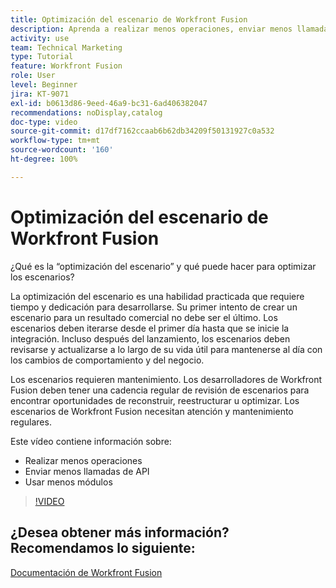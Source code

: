 ```yaml
---
title: Optimización del escenario de Workfront Fusion
description: Aprenda a realizar menos operaciones, enviar menos llamadas a la API y utilizar menos módulos, todo en  [!DNL Adobe Workfront Fusion].
activity: use
team: Technical Marketing
type: Tutorial
feature: Workfront Fusion
role: User
level: Beginner
jira: KT-9071
exl-id: b0613d86-9eed-46a9-bc31-6ad406382047
recommendations: noDisplay,catalog
doc-type: video
source-git-commit: d17df7162ccaab6b62db34209f50131927c0a532
workflow-type: tm+mt
source-wordcount: '160'
ht-degree: 100%

---
```


# Optimización del escenario de Workfront Fusion

¿Qué es la “optimización del escenario” y qué puede hacer para optimizar los escenarios?

La optimización del escenario es una habilidad practicada que requiere tiempo y dedicación para desarrollarse. Su primer intento de crear un escenario para un resultado comercial no debe ser el último. Los escenarios deben iterarse desde el primer día hasta que se inicie la integración. Incluso después del lanzamiento, los escenarios deben revisarse y actualizarse a lo largo de su vida útil para mantenerse al día con los cambios de comportamiento y del negocio.

Los escenarios requieren mantenimiento. Los desarrolladores de Workfront Fusion deben tener una cadencia regular de revisión de escenarios para encontrar oportunidades de reconstruir, reestructurar u optimizar. Los escenarios de Workfront Fusion necesitan atención y mantenimiento regulares.

Este vídeo contiene información sobre:

* Realizar menos operaciones
* Enviar menos llamadas de API
* Usar menos módulos

>[!VIDEO](https://video.tv.adobe.com/v/3418203/?quality=12&learn=on&enablevpops&captions=spa)

## ¿Desea obtener más información? Recomendamos lo siguiente:

[Documentación de Workfront Fusion](https://experienceleague.adobe.com/docs/workfront/using/adobe-workfront-fusion/workfront-fusion-2.html?lang=es)
